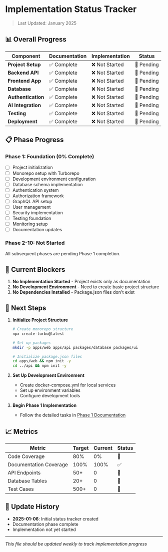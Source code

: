 # Implementation Status Tracker

> Last Updated: January 2025

## 📊 Overall Progress

| Component | Documentation | Implementation | Status |
|-----------|--------------|----------------|---------|
| **Project Setup** | ✅ Complete | ❌ Not Started | 🔴 Pending |
| **Backend API** | ✅ Complete | ❌ Not Started | 🔴 Pending |
| **Frontend App** | ✅ Complete | ❌ Not Started | 🔴 Pending |
| **Database** | ✅ Complete | ❌ Not Started | 🔴 Pending |
| **Authentication** | ✅ Complete | ❌ Not Started | 🔴 Pending |
| **AI Integration** | ✅ Complete | ❌ Not Started | 🔴 Pending |
| **Testing** | ✅ Complete | ❌ Not Started | 🔴 Pending |
| **Deployment** | ✅ Complete | ❌ Not Started | 🔴 Pending |

## 📋 Phase Progress

### Phase 1: Foundation (0% Complete)
- [ ] Project initialization
- [ ] Monorepo setup with Turborepo
- [ ] Development environment configuration
- [ ] Database schema implementation
- [ ] Authentication system
- [ ] Authorization framework
- [ ] GraphQL API setup
- [ ] User management
- [ ] Security implementation
- [ ] Testing foundation
- [ ] Monitoring setup
- [ ] Documentation updates

### Phase 2-10: Not Started
All subsequent phases are pending Phase 1 completion.

## 🚧 Current Blockers

1. **No Implementation Started** - Project exists only as documentation
2. **No Development Environment** - Need to create basic project structure
3. **No Dependencies Installed** - Package.json files don't exist

## 📝 Next Steps

1. **Initialize Project Structure**
   ```bash
   # Create monorepo structure
   npx create-turbo@latest
   
   # Set up packages
   mkdir -p apps/web apps/api packages/database packages/ui
   
   # Initialize package.json files
   cd apps/web && npm init -y
   cd ../api && npm init -y
   ```

2. **Set Up Development Environment**
   - Create docker-compose.yml for local services
   - Set up environment variables
   - Configure development tools

3. **Begin Phase 1 Implementation**
   - Follow the detailed tasks in [Phase 1 Documentation](./docs/claude-tasks/phase-1-foundation.md)

## 📈 Metrics

| Metric | Target | Current | Status |
|--------|---------|---------|---------|
| Code Coverage | 80% | 0% | 🔴 |
| Documentation Coverage | 100% | 100% | ✅ |
| API Endpoints | 50+ | 0 | 🔴 |
| Database Tables | 20+ | 0 | 🔴 |
| Test Cases | 500+ | 0 | 🔴 |

## 🔄 Update History

- **2025-01-06**: Initial status tracker created
- Documentation phase complete
- Implementation not yet started

---

*This file should be updated weekly to track implementation progress*
